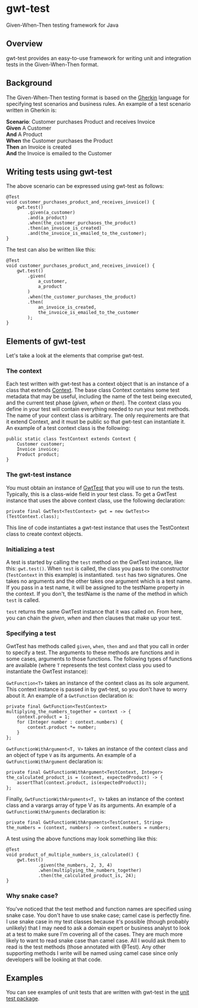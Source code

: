# gwt-test
Given-When-Then testing framework for Java

## Overview
gwt-test provides an easy-to-use framework for writing unit and integration tests in the Given-When-Then format.

## Background
The Given-When-Then testing format is based on the [Gherkin](https://cucumber.io/docs/gherkin/) language for specifying test scenarios and business rules. An
example of a test scenario written in Gherkin is:

**Scenario**: Customer purchases Product and receives Invoice   
**Given** A Customer  
**And** A Product  
**When** the Customer purchases the Product  
**Then** an Invoice is created  
**And** the Invoice is emailed to the Customer

## Writing tests using gwt-test

The above scenario can be expressed using gwt-test as follows:

```
@Test
void customer_purchases_product_and_receives_invoice() {
    gwt.test()
        .given(a_customer)
        .and(a_product)
        .when(the_customer_purchases_the_product)
        .then(an_invoice_is_created)
        .and(the_invoice_is_emailed_to_the_customer);
}
```

The test can also be written like this:

```
@Test
void customer_purchases_product_and_receives_invoice() {
    gwt.test()
        .given(
            a_customer,
            a_product
        )
        .when(the_customer_purchases_the_product)
        .then(
            an_invoice_is_created,
            the_invoice_is_emailed_to_the_customer
        );
}
```

## Elements of gwt-test

Let's take a look at the elements that comprise gwt-test.

### The context

Each test written with gwt-test has a context object that is an instance of a class that extends [Context](src/main/java/io/github/mmbishop/gwttest/model/Context.java).
The base class Context contains some test metadata that may be useful, including the name of the test being executed, and the current test phase (_given_, _when_
or _then_). The context class you define in your test will contain everything needed to run your test methods. The name of your context class is arbitrary. The
only requirements are that it extend Context, and it must be public so that gwt-test can instantiate it. An example of a test context class is the following:

```
public static class TestContext extends Context {
    Customer customer;
    Invoice invoice;
    Product product;
}
```

### The gwt-test instance

You must obtain an instance of [GwtTest](src/main/java/io/github/mmbishop/gwttest/core/GwtTest.java) that you will use to run the tests. Typically, this is a 
class-wide field in your test class. To get a GwtTest instance that uses the above context class, use the following declaration:

```
private final GwtTest<TestContext> gwt = new GwtTest<>(TestContext.class);
```

This line of code instantiates a gwt-test instance that uses the TestContext class to create context objects.

### Initializing a test

A test is started by calling the ```test``` method on the GwtTest instance, like this: ```gwt.test()```. When ```test``` is called, the class you pass 
to the constructor (```TestContext``` in this example) is instantiated. ```test``` has two signatures. One takes no arguments and the other takes one argument
which is a test name. If you pass in a test name, it will be assigned to the testName property in the context. If you don't, the testName is the name of the
method in which ```test``` is called.

```test``` returns the same GwtTest instance that it was called on. From here, you can chain the _given_, _when_ and _then_ clauses that make up your test.

### Specifying a test

GwtTest has methods called ```given```, ```when```, ```then``` and ```and``` that you call in order to specify a test. The arguments to these methods are
functions and in some cases, arguments to those functions. The following types of functions are available (where ```T``` represents the test context class 
you used to instantiate the GwtTest instance):

```GwtFunction<T>``` takes an instance of the context class as its sole argument. This context instance is passed in by gwt-test, so you don't have to worry about it.
An example of a ```GwtFunction``` declaration is:

```
private final GwtFunction<TestContext> multiplying_the_numbers_together = context -> {
    context.product = 1;
    for (Integer number : context.numbers) {
        context.product *= number;
    }
};
```

```GwtFunctionWithArgument<T, V>``` takes an instance of the context class and an object of type ```V``` as its arguments. An example of a
```GwtFunctionWithArgument``` declaration is:

```
private final GwtFunctionWithArgument<TestContext, Integer> the_calculated_product_is = (context, expectedProduct) -> {
    assertThat(context.product, is(expectedProduct));
};
```

Finally, ```GwtFunctionWithArguments<T, V>``` takes an instance of the context class and a varargs array of type V as its arguments. An example of a
```GwtFunctionWithArguments``` declaration is:

```
private final GwtFunctionWithArguments<TestContext, String> the_numbers = (context, numbers) -> context.numbers = numbers;
```

A test using the above functions may look something like this:

```
@Test
void product_of_multiple_numbers_is_calculated() {
    gwt.test()
            .given(the_numbers, 2, 3, 4)
            .when(multiplying_the_numbers_together)
            .then(the_calculated_product_is, 24);
}
```

### Why snake case?

You've noticed that the test method and function names are specified using snake case. You don't have to use snake case; camel case is perfectly fine. I use
snake case in my test classes because it's possible (though probably unlikely) that I may need to ask a domain expert or business analyst to look at a test
to make sure I'm covering all of the cases. They are much more likely to want to read snake case than camel case. All I would ask them to read is the test
methods (those annotated with @Test). Any other supporting methods I write will be named using camel case since only developers will be looking at that code.

## Examples

You can see examples of unit tests that are written with gwt-test in the [unit test package](src/test/java/com/mikebishop/gwttest/core).
